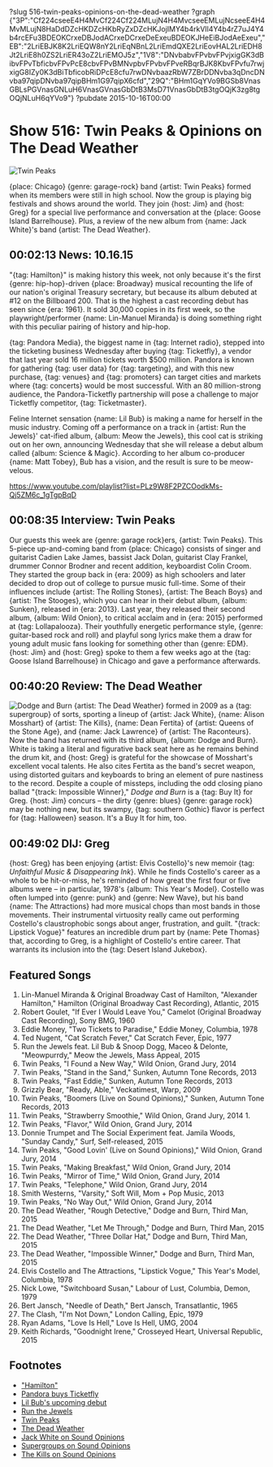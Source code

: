 ?slug 516-twin-peaks-opinions-on-the-dead-weather
?graph {"3P":"Cf224cseeE4H4MvCf224Cf224MLujN4H4MvcseeEMLujNcseeE4H4MvMLujN8HaDdDZcHKDZcHKbRyZxDZcHKJojIMY4b4rkVIl4Y4b4rZ7uJ4Y4b4rcEFu3BDEOKCrxeDBJodACrxeDCrxeDeExeuBDEOKJHeEiBJodAeExeu","EB":"2LriEBJK8K2LriEQW8nY2LriEqNBnL2LriEmdQXE2LriEovHAL2LriEDH8Jt2LriE8h0ZS2LriER43oZ2LriEMOJ5z","1V8":"DNvbabvFPvbvFPvjxigGK3dBibvFPvTbficbvFPvPcE8cbvFPvBMNvpbvFPvbvFPveRBqrBJK8KbvFPvfu7rwjxigG8IZy0K3dBiTbficobRiDPcE8cfu7rwDNvbaazRbW7ZBrDDNvba3qDncDNvba97qipDNvba97qipBHm1G97qipX6cfd","29Q":"BHm1GqYVo9BGSb8VnasGBLsPGVnasGNLuH6VnasGVnasGbDtB3MsD71VnasGbDtB3tgOQjK3zg8tgOQjNLuH6qYVo9"}
?pubdate 2015-10-16T00:00

# Show 516: Twin Peaks & Opinions on The Dead Weather

![Twin Peaks](//static.soundopinions.org/images/2015/twinpeaks_web.jpg)

{place: Chicago} {genre: garage-rock} band {artist: Twin Peaks} formed when its members were still in high school. Now the group is playing big festivals and shows around the world. They join {host: Jim} and {host: Greg} for a special live performance and conversation at the {place: Goose Island Barrelhouse}. Plus, a review of the new album from {name: Jack White}'s band {artist: The Dead Weather}.


## 00:02:13 News: 10.16.15
    
"{tag: Hamilton}" is making history this week, not only because it's the first {genre: hip-hop}-driven {place: Broadway} musical recounting the life of our nation's original Treasury secretary, but because its album debuted at #12 on the Billboard 200. That is the highest a cast recording debut has seen since {era: 1961}. It sold 30,000 copies in its first week, so the playwright/performer {name: Lin-Manuel Miranda} is doing something right with this peculiar pairing of history and hip-hop.  

{tag: Pandora Media}, the biggest name in {tag: Internet radio}, stepped into the ticketing business Wednesday after buying {tag: Ticketfly}, a vendor that last year sold 16 million tickets worth $500 million. Pandora is known for gathering {tag: user data} for {tag: targeting}, and with this new purchase, {tag: venues} and {tag: promoters} can target cities and markets where {tag: concerts} would be most successful. With an 80 million-strong audience, the Pandora-Ticketfly partnership will pose a challenge to major Ticketfly competitor, {tag: Ticketmaster}. 

Feline Internet sensation {name: Lil Bub} is making a name for herself in the music industry. Coming off a performance on a track in {artist: Run the Jewels}' cat-ified album, {album: Meow the Jewels}, this cool cat is striking out on her own, announcing Wednesday that she will release a debut album called {album: Science & Magic}. According to her album co-producer {name: Matt Tobey}, Bub has a vision, and the result is sure to be meow-velous. 

https://www.youtube.com/playlist?list=PLz9W8F2PZCOodkMs-Qj5ZM6c_1gTgpBqD

## 00:08:35 Interview: Twin Peaks

Our guests this week are {genre: garage rock}ers, {artist: Twin Peaks}. This 5-piece up-and-coming band from {place: Chicago} consists of singer and guitarist Cadien Lake James, bassist Jack Dolan, guitarist Clay Frankel, drummer Connor Brodner and recent addition, keyboardist Colin Croom. They started the group back in {era: 2009} as high schoolers and later decided to drop out of college to pursue music full-time. Some of their influences include {artist: The Rolling Stones}, {artist: The Beach Boys} and {artist: The Stooges}, which you can hear in their debut album, {album: Sunken}, released in {era: 2013}. Last year, they released their second album, {album: Wild Onion}, to critical acclaim and in {era: 2015} performed at {tag: Lollapalooza}. Their youthfully energetic performance style, {genre: guitar-based rock and roll} and playful song lyrics make them a draw for young adult music fans looking for something other than {genre: EDM}. {host: Jim} and {host: Greg} spoke to them a few weeks ago at the {tag: Goose Island Barrelhouse} in Chicago and gave a performance afterwards.


## 00:40:20 Review: The Dead Weather
![Dodge and Burn](//static.soundopinions.org/assets/516/1V80.jpg "307168816/1029604013")
{artist: The Dead Weather} formed in 2009 as a {tag: supergroup} of sorts, sporting a lineup of {artist: Jack White}, {name: Alison Mosshart} of {artist: The Kills}, {name: Dean Fertita} of {artist: Queens of the Stone Age}, and {name: Jack Lawrence} of {artist: The Raconteurs}. Now the band has returned with its third album, {album: Dodge and Burn}. White is taking a literal and figurative back seat here as he remains behind the drum kit, and {host: Greg} is grateful for the showcase of Mosshart's excellent vocal talents. He also cites Fertita as the band's secret weapon, using distorted guitars and keyboards to bring an element of pure nastiness to the record. Despite a couple of missteps, including the odd closing piano ballad "{track: Impossible Winner}," *Dodge and Burn* is a {tag: Buy It} for Greg. {host: Jim} concurs – the dirty {genre: blues} {genre: garage rock} may be nothing new, but its swampy, {tag: southern Gothic} flavor is perfect for {tag: Halloween} season. It's a Buy It for him, too.


## 00:49:02 DIJ: Greg
{host: Greg} has been enjoying {artist: Elvis Costello}'s new memoir {tag: *Unfaithful Music & Disappearing Ink*}. While he finds Costello's career as a whole to be hit-or-miss, he's reminded of how great the first four or five albums were – in particular, 1978's {album: This Year's Model}. Costello was often lumped into {genre: punk} and {genre: New Wave}, but his band {name: The Attractions} had more musical chops than most bands in those movements. Their instrumental virtuosity really came out performing Costello's claustrophobic songs about anger, frustration, and guilt. "{track: Lipstick Vogue}" features an incredible drum part by {name: Pete Thomas} that, according to Greg, is a highlight of Costello's entire career. That warrants its inclusion into the {tag: Desert Island Jukebox}.

## Featured Songs
1. Lin-Manuel Miranda & Original Broadway Cast of Hamilton, "Alexander Hamilton," Hamilton (Original Broadway Cast Recording), Atlantic, 2015 
1. Robert Goulet, "If Ever I Would Leave You," Camelot (Original Broadway Cast Recording), Sony BMG, 1960 
1. Eddie Money, "Two Tickets to Paradise," Eddie Money, Columbia, 1978
1. Ted Nugent, "Cat Scratch Fever," Cat Scratch Fever, Epic, 1977 
1. Run the Jewels feat. Lil Bub & Snoop Dogg, Maceo & Delonte, "Meowpurrdy," Meow the Jewels, Mass Appeal, 2015
1. Twin Peaks, "I Found a New Way," Wild Onion, Grand Jury, 2014 
1. Twin Peaks, "Stand in the Sand," Sunken, Autumn Tone Records, 2013 
1. Twin Peaks, "Fast Eddie," Sunken, Autumn Tone Records, 2013
1. Grizzly Bear, "Ready, Able," Veckatimest, Warp, 2009
1. Twin Peaks, "Boomers (Live on Sound Opinions)," Sunken, Autumn Tone Records, 2013 
1. Twin Peaks, "Strawberry Smoothie," Wild Onion, Grand Jury, 2014 1. 
1. Twin Peaks, "Flavor," Wild Onion, Grand Jury, 2014 
1. Donnie Trumpet and The Social Experiment feat. Jamila Woods, "Sunday Candy," Surf, Self-released, 2015 
1. Twin Peaks, "Good Lovin' (Live on Sound Opinions)," Wild Onion, Grand Jury, 2014  
1. Twin Peaks, "Making Breakfast," Wild Onion, Grand Jury, 2014 
1. Twin Peaks, "Mirror of Time," Wild Onion, Grand Jury, 2014 
1. Twin Peaks, "Telephone," Wild Onion, Grand Jury, 2014 
1. Smith Westerns, "Varsity," Soft Will, Mom + Pop Music, 2013 
1. Twin Peaks, "No Way Out," Wild Onion, Grand Jury, 2014 
1. The Dead Weather, "Rough Detective," Dodge and Burn, Third Man, 2015 
1. The Dead Weather, "Let Me Through," Dodge and Burn, Third Man, 2015 
1. The Dead Weather, "Three Dollar Hat," Dodge and Burn, Third Man, 2015
1. The Dead Weather, "Impossible Winner," Dodge and Burn, Third Man, 2015 
1. Elvis Costello and The Attractions, "Lipstick Vogue," This Year's Model, Columbia, 1978 
1. Nick Lowe, "Switchboard Susan," Labour of Lust, Columbia, Demon, 1979 
1. Bert Jansch, "Needle of Death," Bert Jansch, Transatlantic, 1965 
1. The Clash, "I'm Not Down," London Calling, Epic, 1979 
1. Ryan Adams, "Love Is Hell," Love Is Hell, UMG, 2004 
1. Keith Richards, "Goodnight Irene," Crosseyed Heart, Universal Republic, 2015 

## Footnotes
- ["Hamilton"](http://www.hamiltonbroadway.com/)
- [Pandora buys Ticketfly](http://www.nytimes.com/2015/10/08/business/media/pandora-buys-ticketfly-a-competitor-to-ticketmaster.html)
- [Lil Bub's upcoming debut](http://www.billboard.com/articles/columns/pop-shop/6721968/lil-bub-debut-album)
- [Run the Jewels](http://www.runthejewels.net/)
- [Twin Peaks](http://twinpeaksdudes.com/)
- [The Dead Weather](http://www.thedeadweather.com/)
- [Jack White on Sound Opinions](/show/349/)
- [Supergroups on Sound Opinions](/show/194/)
- [The Kills on Sound Opinions](/show/331/)
